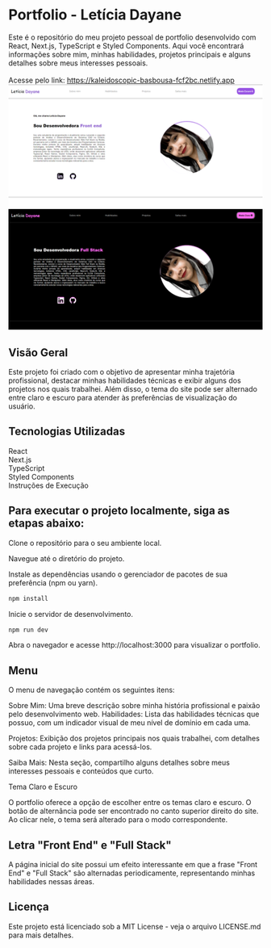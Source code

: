 # Portfolio - Letícia Dayane
Este é o repositório do meu projeto pessoal de portfolio desenvolvido com React, Next.js, TypeScript e Styled Components. Aqui você encontrará informações sobre mim, minhas habilidades, projetos principais e alguns detalhes sobre meus interesses pessoais.
<br><br>
Acesse pelo link: https://kaleidoscopic-basbousa-fcf2bc.netlify.app
<br>
<img src="./.github/portfolio.png">
<img src="./.github/portfolio-dark.png">

## Visão Geral
Este projeto foi criado com o objetivo de apresentar minha trajetória profissional, destacar minhas habilidades técnicas e exibir alguns dos projetos nos quais trabalhei. Além disso, o tema do site pode ser alternado entre claro e escuro para atender às preferências de visualização do usuário.

## Tecnologias Utilizadas
React<br>
Next.js<br>
TypeScript<br>
Styled Components<br>
Instruções de Execução

## Para executar o projeto localmente, siga as etapas abaixo:

Clone o repositório para o seu ambiente local.

Navegue até o diretório do projeto.

Instale as dependências usando o gerenciador de pacotes de sua preferência (npm ou yarn).

```bash
npm install
```

Inicie o servidor de desenvolvimento.

```bash
npm run dev
```

Abra o navegador e acesse http://localhost:3000 para visualizar o portfolio.

## Menu
O menu de navegação contém os seguintes itens:

<p>Sobre Mim: Uma breve descrição sobre minha história profissional e paixão pelo desenvolvimento web.
Habilidades: Lista das habilidades técnicas que possuo, com um indicador visual de meu nível de domínio em cada uma.
</p><p>Projetos: Exibição dos projetos principais nos quais trabalhei, com detalhes sobre cada projeto e links para acessá-los.
</p><p>Saiba Mais: Nesta seção, compartilho alguns detalhes sobre meus interesses pessoais e conteúdos que curto.
</p><p>Tema Claro e Escuro
</p><p>O portfolio oferece a opção de escolher entre os temas claro e escuro. O botão de alternância pode ser encontrado no canto superior direito do site. Ao clicar nele, o tema será alterado para o modo correspondente.
</p>

## Letra "Front End" e "Full Stack"
A página inicial do site possui um efeito interessante em que a frase "Front End" e "Full Stack" são alternadas periodicamente, representando minhas habilidades nessas áreas.


## Licença
Este projeto está licenciado sob a MIT License - veja o arquivo LICENSE.md para mais detalhes.